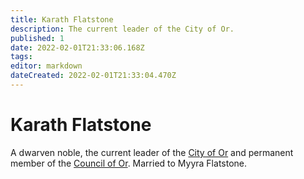 ```yaml
---
title: Karath Flatstone
description: The current leader of the City of Or.
published: 1
date: 2022-02-01T21:33:06.168Z
tags: 
editor: markdown
dateCreated: 2022-02-01T21:33:04.470Z
---
```


# Karath Flatstone
A dwarven noble, the current leader of the [City of Or](/city-of-or) and permanent member of the [Council of Or](/council-of-or). Married to Myyra Flatstone.